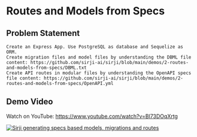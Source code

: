 # Routes and Models from Specs

## Problem Statement
```
Create an Express App. Use PostgreSQL as database and Sequelize as ORM.
Create migration files and model files by understanding the DBML file content: https://github.com/sirji-ai/sirji/blob/main/demos/2-routes-and-models-from-specs/DBML.txt
Create API routes in modular files by understanding the OpenAPI specs file content: https://github.com/sirji-ai/sirji/blob/main/demos/2-routes-and-models-from-specs/OpenAPI.yml
```

## Demo Video

Watch on YouTube: https://www.youtube.com/watch?v=Bl73DOqXrtg

[![Sirji generating specs based models, migrations and routes](https://github.com/sirji-ai/sirji/assets/7627517/ceac9f4f-ec4b-48ec-bd75-7de8fbafa376)](https://www.youtube.com/watch?v=Bl73DOqXrtg)
